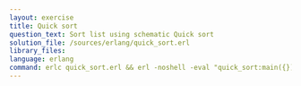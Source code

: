 ```yaml
---
layout: exercise
title: Quick sort
question_text: Sort list using schematic Quick sort
solution_file: /sources/erlang/quick_sort.erl
library_files:
language: erlang
command: erlc quick_sort.erl && erl -noshell -eval "quick_sort:main({})."
---
```

